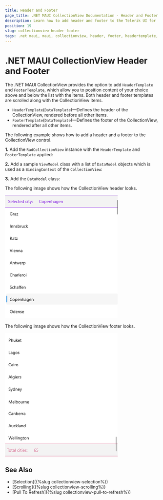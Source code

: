 ```yaml
---
title: Header and Footer
page_title: .NET MAUI CollectionView Documentation - Header and Footer
description: Learn how to add header and footer to the Telerik UI for .NET MAUI CollectionView.
position: 19
slug: collectionview-header-footer
tags: .net maui, maui, collectionview, header, footer, headertemplate, footertemplate
---
```


# .NET MAUI CollectionView Header and Footer

The .NET MAUI CollectionView provides the option to add `HeaderTemplate` and `FooterTemplate`, which allow you to position content of your choice above and below the list with the items. Both header and footer templates are scrolled along with the CollectionView items.

* `HeaderTemplate`(`DataTemplate`)&mdash;Defines the header of the CollectionView, rendered before all other items.
* `FooterTemplate`(`DataTemplate`)&mdash;Defines the footer of the CollectionView, rendered after all other items.

The following example shows how to add a header and a footer to the CollectionView control.

**1.** Add the `RadCollectionView` instance with the `HeaderTemplate` and `FooterTemplate` applied:

<snippet id='collectionview-header-footer'/>

**2.** Add a sample `ViewModel` class with a list of `DataModel` objects which is used as a `BindingContext` of the `CollectionView`:

<snippet id='collectionview-viewmodel'/>

**3.** Add the `DataModel` class:

<snippet id='collectionview-datamodel'/>

The following image shows how the CollectionView header looks.

![.NET MAUI CollectionView Header Template](images/collectionview-header-template.png)

The following image shows how the CollectionView footer looks.

![.NET MAUI CollectionView Footer Template](images/collectionview-footer-template.png)

## See Also

- [Selection]({%slug collectionview-selection%})
- [Scrolling]({%slug collectionview-scrolling%})
- [Pull To Refresh]({%slug collectionview-pull-to-refresh%})
